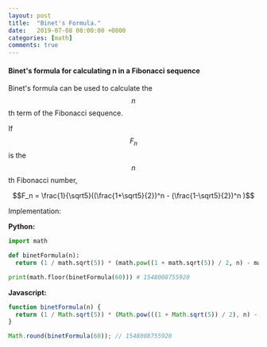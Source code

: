 ```yaml
---
layout: post
title:  "Binet's Formula."
date:   2019-07-08 08:00:00 +0800
categories: [math]
comments: true
---
```


#### Binet's formula for calculating n in a Fibonacci sequence

Binet's formula can be used to calculate the $$n$$th term of the Fibonacci sequence.

If $$F_n$$ is the $$n$$th Fibonacci number, 

$$F_n = \frac{1}{\sqrt5}((\frac{1+\sqrt5}{2})^n - (\frac{1-\sqrt5}{2})^n )$$


Implementation:

**Python:**

```python
import math

def binetFormula(n):
  return (1 / math.sqrt(5)) * (math.pow((1 + math.sqrt(5)) / 2, n) - math.pow((1 - math.sqrt(5)) / 2, n))

print(math.floor(binetFormula(60))) # 1548008755920
```

**Javascript:**

```javascript
function binetFormula(n) {
  return (1 / Math.sqrt(5)) * (Math.pow(((1 + Math.sqrt(5)) / 2), n) - Math.pow(((1 - Math.sqrt(5)) / 2), n));
}

Math.round(binetFormula(60)); // 1548008755920
```